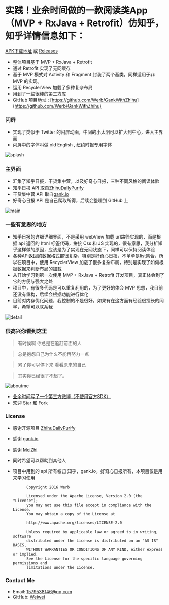 
# 实践！业余时间做的一款阅读类App （MVP + RxJava + Retrofit）仿知乎，知乎详情信息如下：

[APK下载地址](https://fir.im/bew6) 或 [Releases](https://github.com/Werb/GankWithZhihu/releases)

* 整体项目基于 MVP + RxJava + Retrofit
* 通过 Retrofit 实现了无网缓存
* 基于 MVP 模式对 Activity 和 Fragment 封装了两个基类，同样适用于非 MVP 的实现。
* 运用 RecyclerView 加载了多种复杂布局
* 用到了一些很棒的第三方库
* GitHub 项目地址 : [https://github.com/Werb/GankWithZhihu](https://github.com/Werb/GankWithZhihu)


### 闪屏
* 实现了类似于 Twitter 的闪屏动画，中间的小太阳可以扩大到中心，进入主界面
* 闪屏中的字体叫做 old English , 纽约时报专用字体

![splash](https://raw.githubusercontent.com/Werb/GankWithZhihu/master/screenshots/splash.png)

### 主界面
* 汇集了知乎日报，干货集中营，以及好奇心日报，三种不同风格的阅读体验
* 知乎日报 API 取自[ZhihuDailyPurify](https://github.com/izzyleung/ZhihuDailyPurify/wiki/%E7%9F%A5%E4%B9%8E%E6%97%A5%E6%8A%A5-API-%E5%88%86%E6%9E%90)
* 干货集中营 API 取自[gank.io](http://gank.io/api)
* 好奇心日报 API 是自己爬取所得，后续会整理到 GitHub 上

![main](https://raw.githubusercontent.com/Werb/GankWithZhihu/master/screenshots/zhigan.png)

### 一些有意思的地方
* 知乎日报的详细详细界面，不是采用 webView 加载 url路径实现的，而是根据 api 返回的 html 标签代码，拼接 Css 和 JS 实现的，很有意思，我分析知乎这样做的原因，应该是为了实现在无网状态下，同样可以保持阅读体验
* 各种APi返回的数据格式都很复杂，特别是好奇心日报，不单单是list集合，所以在项目中，使用 RecyclerView 加载了很多复杂布局，特别是实现了如何根据数据来判断布局的加载
* 从开始学习到第一次使用 MVP + RxJava + Retrofit 开发项目，真正体会到了它的方便与强大之处
* 项目中，有很多代码是可以重复利用的，为了更好的体会 MVP 思想，我目前还没有重构，后续会根据功能进行优化
* 目前对内存优化问题，我控制的不是很好，如果有在这方面有经验很擅长的同学，希望可以联系我

![detail](https://raw.githubusercontent.com/Werb/GankWithZhihu/master/screenshots/maindetail.png)

### 很高兴你看到这里

> 有时候啊   你总是在追赶前面的人

> 总是抱怨自己为什么不能再努力一点

>累了你可以停下来   看看原来的自己

>其实你已经很了不起了。

![aboutme](https://raw.githubusercontent.com/Werb/GankWithZhihu/master/screenshots/aboutme.png)

* [业余时间写了一个第三方微博（不使用官方SDK）](https://github.com/Werb/Werb)
* 欢迎 Star 和 Fork


### License
* 感谢开源项目 [ZhihuDailyPurify](https://github.com/izzyleung/ZhihuDailyPurify/wiki/%E7%9F%A5%E4%B9%8E%E6%97%A5%E6%8A%A5-API-%E5%88%86%E6%9E%90)
* 感谢 [gank.io](http://gank.io/api)
* 感谢 [MeiZhi](https://github.com/drakeet/Meizhi)
* 同时希望可以帮助到其他人
* 项目中用到的 api 所有权归 知乎，gank.io，好奇心日报所有，本项目仅是用来学习使用





            Copyright 2016 Werb

            Licensed under the Apache License, Version 2.0 (the "License");
            you may not use this file except in compliance with the License.
            You may obtain a copy of the License at

            http://www.apache.org/licenses/LICENSE-2.0

            Unless required by applicable law or agreed to in writing, software
            distributed under the License is distributed on an "AS IS" BASIS,
            WITHOUT WARRANTIES OR CONDITIONS OF ANY KIND, either express or implied.
            See the License for the specific language governing permissions and
            limitations under the License.





### Contact Me
* Email: 1579538146@qq.com
* GitHub: [Weiwei](https://github.com/Canglangweiwei)
